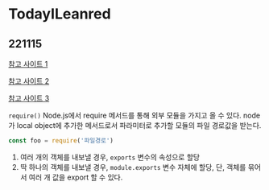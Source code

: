 # TodayILeanred

## 221115 <br>
[참고 사이트 1](https://velog.io/@sms8377/Javascript-require-%EA%B0%84%EB%8B%A8-%EB%8F%99%EC%9E%91-%EC%9B%90%EB%A6%AC-%EB%B0%8F-module.export-%EC%99%80-export%EC%9D%98-%EC%B0%A8%EC%9D%B4)

[참고 사이트 2](https://inpa.tistory.com/entry/NODE-%F0%9F%93%9A-require-%E2%9A%94%EF%B8%8F-import-CommonJs%EC%99%80-ES6-%EC%B0%A8%EC%9D%B4)

[참고 사이트 3](https://velog.io/@jangws/NodeJS%EC%97%90%EC%84%9C-%EC%9E%85%EB%A0%A5%EB%B0%9B%EA%B8%B0%EC%BD%98%EC%86%94%EC%B0%BD-%ED%8C%8C%EC%9D%BC)

`require()` Node.js에서 require 메서드를 통해 외부 모듈을 가지고 올 수 있다. node가 local object에 추가한 메서드로서 파라미터로 추가할 모듈의 파일 경로값을 받는다.
```javascript
const foo = require('파일경로')
```

1. 여러 개의 객체를 내보낼 경우, `exports` 변수의 속성으로 할당
2. 딱 하나의 객체를 내보낼 경우, `module.exports` 변수 자체에 할당, 단, 객체를 묶어서 여러 개 값을 export 할 수 있다.